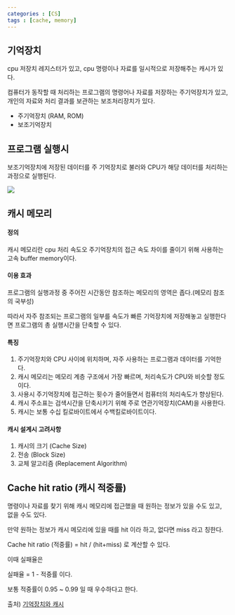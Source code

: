 ```yaml
---
categories : [CS]
tags : [cache, memory]
---
```




## 기억장치

cpu 저장치 레지스터가 있고, cpu 명령이나 자료를 일시적으로 저장해주는 캐시가 있다.

컴퓨터가 동작할 때 처리하는 프로그램의 명령어나 자료를 저장하는 주기억장치가 있고, 개인의 자료와 처리 결과를 보관하는 보조처리장치가 있다.

- 주기억장치 (RAM, ROM)
- 보조기억장치

## 프로그램 실행시

보조기억장치에 저장된 데이터를 주 기억장치로 불러와 CPU가 해당 데이터를 처리하는 과정으로 실행된다.

![](https://oopy.lazyrockets.com/api/v2/notion/image?src=https%3A%2F%2Fs3-us-west-2.amazonaws.com%2Fsecure.notion-static.com%2F89936b4e-2035-4db1-913a-2e2bcd305715%2FUntitled.png&blockId=d4039001-df9d-486e-9c7e-14429eb204d8)

## 캐시 메모리

#### 정의

캐시 메모리란 cpu 처리 속도오 주기억장치의 접근 속도 차이를 줄이기 위해 사용하는 고속 buffer memory이다.

#### 이용 효과

프로그램의 실행과정 중 주어진 시간동안 참조하는 메모리의 영역은 좁다.(메모리 참조의 국부성)

따라서 자주 참조되는 프로그램의 일부를 속도가 빠른 기억장치에 저장해놓고 실행한다면 프로그램의 총 실행시간을 단축할 수 있다.

#### 특징

1. 주기억장치와 CPU 사이에 위치하며, 자주 사용하는 프로그램과 데이터를 기억한다.
2. 캐시 메모리는 메모리 계층 구조에서 가장 빠르며, 처리속도가 CPU와 비슷할 정도이다.
3. 사용시 주기억장치에 접근하는 횟수가 줄어들면서 컴퓨터의 처리속도가 향상된다.
4. 캐시 주소표는 검색시간을 단축시키기 위해 주로 연관기억장치(CAM)을 사용한다.
5. 캐시는 보통 수십 킬로바이트에서 수백킬로바이트이다.

#### 캐시 설계시 고려사항

1. 캐시의 크기 (Cache Size)
2. 전송 (Block Size)
3. 교체 알고리즘 (Replacement Algorithm)

## Cache hit ratio (캐시 적중률)

명령이나 자료를 찾기 위해 캐시 메모리에 접근했을 때 원하는 정보가 있을 수도 있고, 없을 수도 있다.

만약 원하는 정보가 캐시 메모리에 있을 때를 hit 이라 하고, 없다면 miss 라고 칭한다.

Cache hit ratio (적중률) = hit / (hit+miss) 로 계산할 수 있다.

이때 실패율은

실패율 = 1 - 적중률 이다.

보통 적중률이 0.95 ~ 0.99 일 때 우수하다고 한다.



출처) [기억장치와 캐시](https://80000coding.oopy.io/e0a65449-6ef1-44cc-932b-7b7bff393948)